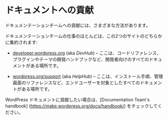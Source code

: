 <!--
# Contribute with Docs
-->
# ドキュメントへの貢献

<!--
There are many ways in which it is possible to contribute to the Documentation team.
-->
ドキュメンテーションチームへの貢献には、さまざまな方法があります。
<!--
Most of the Documentation Team work ends up in one of these two sites:
-->
ドキュメンテーションチームの仕事のほとんどは、この2つのサイトのどちらかに集約されます:

<!--
*   [developer.wordpress.org](https://developer.wordpress.org/) (aka *DevHub*) – This is where all the documentation aimed to developers are, such as Code reference, Plugins and Themes development handbooks and more.
-->
*   [developer.wordpress.org](https://developer.wordpress.org/) (aka *DevHub*) – ここは、コードリファレンス、プラグインやテーマの開発ハンドブックなど、開発者向けのすべてのドキュメントがある場所です。
<!--
*   [wordpress.org/support](https://wordpress.org/support) (aka *HelpHub*) – This is where all the documentation aimed to the end-user are, such as Installation instructions, Admin panel reference and more.
-->
*   [wordpress.org/support](https://wordpress.org/support) (aka *HelpHub*) – ここは、インストール手順、管理画面のリファレンスなど、エンドユーザーを対象としたすべてのドキュメントがある場所です。

<!--
If you want to contribute to WordPress Docs, check out the [Documentation Team’s handbook](https://make.wordpress.org/docs/handbook/).
-->
WordPress ドキュメントに貢献したい場合は、[Documentation Team's handbook] (https://make.wordpress.org/docs/handbook/) をチェックしてください。
